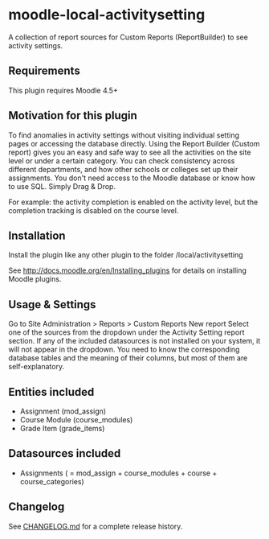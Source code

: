 moodle-local-activitysetting
============================

A collection of report sources for Custom Reports (ReportBuilder) to see activity settings.

Requirements
------------

This plugin requires Moodle 4.5+

Motivation for this plugin
--------------------------

To find anomalies in activity settings without visiting individual setting pages or accessing the database directly.
Using the Report Builder (Custom report) gives you an easy and safe way to see
all the activities on the site level or under a certain category.
You can check consistency across different departments, and how other schools or colleges set up their assignments.
You don't need access to the Moodle database or know how to use SQL. Simply Drag & Drop.

For example: the activity completion is enabled on the activity level, but the completion tracking is disabled on the course level.

Installation
------------

Install the plugin like any other plugin to the folder
/local/activitysetting

See http://docs.moodle.org/en/Installing_plugins for details on installing Moodle plugins.


Usage & Settings
----------------

Go to Site Administration > Reports > Custom Reports
New report
Select one of the sources from the dropdown under the Activity Setting report section. If any of the included datasources
is not installed on your system, it will not appear in the dropdown.
You need to know the corresponding database tables and the meaning of their columns, but most of them are self-explanatory.

Entities included
-------------------
-   Assignment (mod_assign)
-   Course Module (course_modules)
-   Grade Item (grade_items)

Datasources included
--------------------
-   Assignments ( = mod_assign + course_modules + course + course_categories)

Changelog
---------
See [CHANGELOG.md](CHANGELOG.md) for a complete release history.